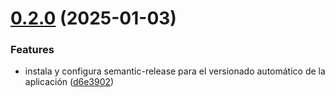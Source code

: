 # [0.2.0](https://github.com/Ivandv19/landing-page-sp-rbr/compare/v0.1.0...v0.2.0) (2025-01-03)


### Features

* instala y configura semantic-release para el versionado automático de la aplicación ([d6e3902](https://github.com/Ivandv19/landing-page-sp-rbr/commit/d6e39023b467a23d574b8412471a86a42a266d14))
